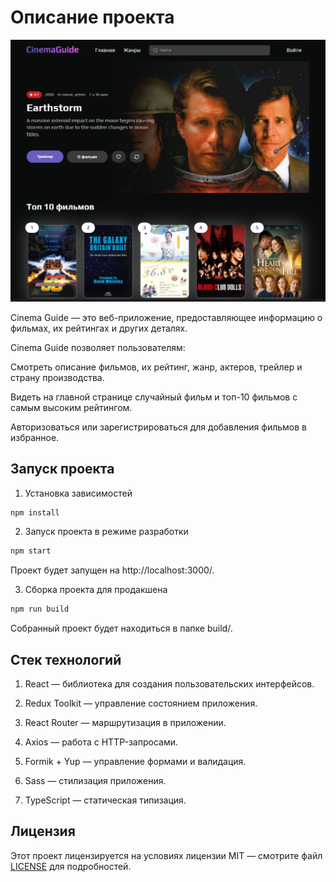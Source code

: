 # Описание проекта
![Cinema Guide Preview](public/cinema_guide.jpg)

Cinema Guide — это веб-приложение, предоставляющее информацию о фильмах, их рейтингах и других деталях.

Cinema Guide позволяет пользователям:

Смотреть описание фильмов, их рейтинг, жанр, актеров, трейлер и страну производства.

Видеть на главной странице случайный фильм и топ-10 фильмов с самым высоким рейтингом.

Авторизоваться или зарегистрироваться для добавления фильмов в избранное.


## Запуск проекта

1. Установка зависимостей

```bash
npm install
```

2. Запуск проекта в режиме разработки

```bash
npm start
```

Проект будет запущен на http://localhost:3000/.

3. Сборка проекта для продакшена

```bash
npm run build
```

Собранный проект будет находиться в папке build/.

## Стек технологий

1. React — библиотека для создания пользовательских интерфейсов.

2. Redux Toolkit — управление состоянием приложения.

3. React Router — маршрутизация в приложении.

4. Axios — работа с HTTP-запросами.

5. Formik + Yup — управление формами и валидация.

6. Sass — стилизация приложения.

7. TypeScript — статическая типизация.

## Лицензия

Этот проект лицензируется на условиях лицензии MIT — смотрите файл [LICENSE](LICENSE) для подробностей.